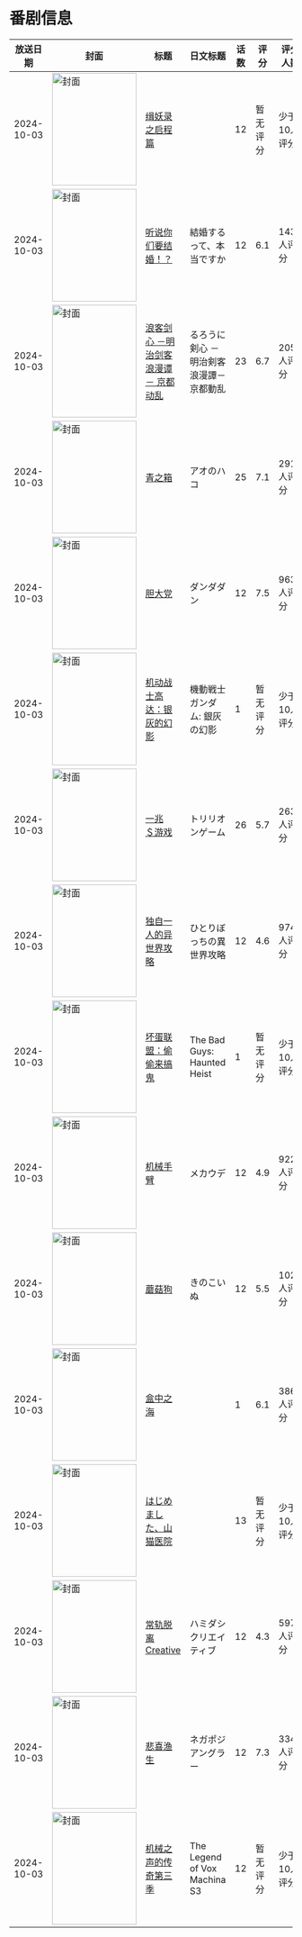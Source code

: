 # 番剧信息

|放送日期|封面|标题|日文标题|话数|评分|评分人数|
|---|---|---|---|---|---|---|
|2024-10-03|<img src="https://lain.bgm.tv/pic/cover/c/3a/a1/345867_LJ4P9.jpg" alt="封面" style="width:150px;height:200px;object-fit:cover;">|[缉妖录之启程篇](https://bangumi.tv/subject/345867)||12|暂无评分|少于10人评分|
|2024-10-03|<img src="https://lain.bgm.tv/pic/cover/c/30/50/429305_yRkyp.jpg" alt="封面" style="width:150px;height:200px;object-fit:cover;">|[听说你们要结婚！？](https://bangumi.tv/subject/429305)|結婚するって、本当ですか|12|6.1|1436人评分|
|2024-10-03|<img src="https://lain.bgm.tv/pic/cover/c/7f/fb/470599_Znv22.jpg" alt="封面" style="width:150px;height:200px;object-fit:cover;">|[浪客剑心 －明治剑客浪漫谭－ 京都动乱](https://bangumi.tv/subject/470599)|るろうに剣心 －明治剣客浪漫譚－ 京都動乱|23|6.7|205人评分|
|2024-10-03|<img src="https://lain.bgm.tv/pic/cover/c/ab/e5/460306_s7Y8n.jpg" alt="封面" style="width:150px;height:200px;object-fit:cover;">|[青之箱](https://bangumi.tv/subject/460306)|アオのハコ|25|7.1|2917人评分|
|2024-10-03|<img src="https://lain.bgm.tv/pic/cover/c/44/7d/467461_HHw4K.jpg" alt="封面" style="width:150px;height:200px;object-fit:cover;">|[胆大党](https://bangumi.tv/subject/467461)|ダンダダン|12|7.5|9635人评分|
|2024-10-03|<img src="https://lain.bgm.tv/pic/cover/c/86/f4/466165_UUM87.jpg" alt="封面" style="width:150px;height:200px;object-fit:cover;">|[机动战士高达：银灰的幻影](https://bangumi.tv/subject/466165)|機動戦士ガンダム: 銀灰の幻影|1|暂无评分|少于10人评分|
|2024-10-03|<img src="https://lain.bgm.tv/pic/cover/c/27/d4/454787_C83qW.jpg" alt="封面" style="width:150px;height:200px;object-fit:cover;">|[一兆＄游戏](https://bangumi.tv/subject/454787)|トリリオンゲーム|26|5.7|263人评分|
|2024-10-03|<img src="https://lain.bgm.tv/pic/cover/c/d2/66/476129_q83DE.jpg" alt="封面" style="width:150px;height:200px;object-fit:cover;">|[独自一人的异世界攻略](https://bangumi.tv/subject/476129)|ひとりぼっちの異世界攻略|12|4.6|974人评分|
|2024-10-03|<img src="https://lain.bgm.tv/pic/cover/c/c5/5b/523535_M1Q9O.jpg" alt="封面" style="width:150px;height:200px;object-fit:cover;">|[坏蛋联盟：偷偷来搞鬼](https://bangumi.tv/subject/523535)|The Bad Guys: Haunted Heist|1|暂无评分|少于10人评分|
|2024-10-03|<img src="https://lain.bgm.tv/pic/cover/c/93/ed/235634_ufaJC.jpg" alt="封面" style="width:150px;height:200px;object-fit:cover;">|[机械手臂](https://bangumi.tv/subject/235634)|メカウデ|12|4.9|922人评分|
|2024-10-03|<img src="https://lain.bgm.tv/pic/cover/c/63/8f/494302_aMbQ6.jpg" alt="封面" style="width:150px;height:200px;object-fit:cover;">|[蘑菇狗](https://bangumi.tv/subject/494302)|きのこいぬ|12|5.5|102人评分|
|2024-10-03|<img src="https://lain.bgm.tv/pic/cover/c/8c/a2/418548_GY5kC.jpg" alt="封面" style="width:150px;height:200px;object-fit:cover;">|[盒中之海](https://bangumi.tv/subject/418548)||1|6.1|386人评分|
|2024-10-03|<img src="https://lain.bgm.tv/pic/cover/c/12/3f/235702_GPOy9.jpg" alt="封面" style="width:150px;height:200px;object-fit:cover;">|[はじめました、山猫医院](https://bangumi.tv/subject/235702)||13|暂无评分|少于10人评分|
|2024-10-03|<img src="https://lain.bgm.tv/pic/cover/c/48/d0/437532_yOtTo.jpg" alt="封面" style="width:150px;height:200px;object-fit:cover;">|[常轨脱离Creative](https://bangumi.tv/subject/437532)|ハミダシクリエイティブ|12|4.3|597人评分|
|2024-10-03|<img src="https://lain.bgm.tv/pic/cover/c/06/f9/505895_OvNf1.jpg" alt="封面" style="width:150px;height:200px;object-fit:cover;">|[悲喜渔生](https://bangumi.tv/subject/505895)|ネガポジアングラー|12|7.3|3346人评分|
|2024-10-03|<img src="https://lain.bgm.tv/pic/cover/c/01/68/505372_pVGy0.jpg" alt="封面" style="width:150px;height:200px;object-fit:cover;">|[机械之声的传奇第三季](https://bangumi.tv/subject/505372)|The Legend of Vox Machina S3|12|暂无评分|少于10人评分|
